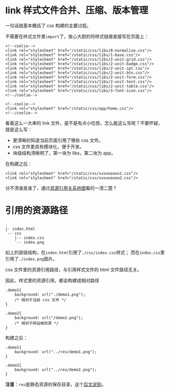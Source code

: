 # link 样式文件合并、压缩、版本管理

一句话就基本概括了 css 构建的主要过程。

不需要在样式文件里`import`了，放心大胆的将样式链接直接写在页面上：
```
<!--coolie-->
<link rel="stylesheet" href="/static/css/libs/0-normalize.css"/>
<link rel="stylesheet" href="/static/css/libs/1-base.css"/>
<link rel="stylesheet" href="/static/css/libs/2-unit-grid.css"/>
<link rel="stylesheet" href="/static/css/libs/2-unit-badge.css"/>
<link rel="stylesheet" href="/static/css/libs/2-unit-ipt.css"/>
<link rel="stylesheet" href="/static/css/libs/2-unit-btn.css"/>
<link rel="stylesheet" href="/static/css/libs/2-unit-form.css"/>
<link rel="stylesheet" href="/static/css/libs/2-unit-text.css"/>
<link rel="stylesheet" href="/static/css/libs/2-unit-table.css"/>
<link rel="stylesheet" href="/static/css/libs/3-font-icon.css"/>
<!--/coolie-->

<!--coolie-->
<link rel="stylesheet" href="/static/css/app/home.css"/>
<!--/coolie-->
```

看着这么一大串的 link 文件，是不是有点小吃惊，怎么能这么写呢？不要怀疑，就是这么写：

- 更清晰的知道当前页面引用了哪些 css 文件。
- css 文件更具有模块化，便于开发。
- 块级结构清晰明了，第一块为 libs，第二块为 app。

在构建之后：
```
<link rel="stylesheet" href="/static/css/xxxxooooo1.css"/>
<link rel="stylesheet" href="/static/css/xxxxooooo2.css"/>
```
分不清谁是谁了，通过[资源引用关系地图](./relationship-map.json.md)看的一清二楚？


# 引用的资源路径
```
.
|- index.html
`-- css
    |-- index.css
    `-- index.png
```
如上的层级结构，在`index.html`引用了`./css/index.css`样式；
而在`index.css`里引用了`./index.png`图片。

css 文件里的资源引用路径，与引用样式文件的 html 文件路径无关。

因此，样式里的资源引用，都会构建成相对路径
```
.demo1{
    background: url("./demo1.png");
    /* 相对于当前 css 文件 */
}

.demo2{
    background: url("/demo2.png");
    /* 相对于网站根目录 */
}
```
构建之后：
```
.demo1{
    background: url("../res/demo1.png");
}

.demo2{
    background: url("../res/demo2.png");
}
```

**注意**：`res`是静态资源的保存目录，这个[后文说到](./build-resource.md)。
